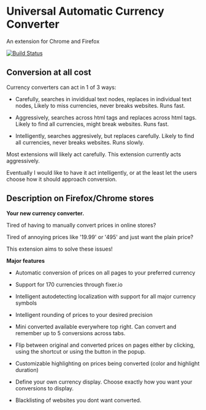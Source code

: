 # Universal Automatic Currency Converter

An extension for Chrome and Firefox

[![Build Status](https://travis-ci.com/Baizey/UniversalAutomaticCurrencyConverter.svg?branch=deployed)](https://travis-ci.com/Baizey/UniversalAutomaticCurrencyConverter)

## Conversion at all cost

Currency converters can act in 1 of 3 ways:

- Carefully, searches in invididual text nodes, replaces in individual text nodes, Likely to miss currencies, never breaks websites. Runs fast.

- Aggressively, searches across html tags and replaces across html tags. Likely to find all currencies, might break websites. Runs fast.

- Intelligently, searches aggresively, but replaces carefully. Likely to find all currencies, never breaks websites. Runs slowly.

Most extensions will likely act carefully. This extension currently acts aggressively.

Eventually I would like to have it act intelligently, or at the least let the users choose how it should approach conversion.

## Description on Firefox/Chrome stores

<strong>Your new currency converter.</strong>

Tired of having to manually convert prices in online stores?

Tired of annoying prices like '19.99' or '495' and just want the plain price?

This extension aims to solve these issues!

<b>Major features</b>

- Automatic conversion of prices on all pages to your preferred currency

- Support for 170 currencies through fixer.io

- Intelligent autodetecting localization with support for all major currency symbols

- Intelligent rounding of prices to your desired precision

- Mini converted available everywhere top right. Can convert and remember up to 5 conversions across tabs.

- Flip between original and converted prices on pages either by clicking, using the shortcut or using the button in the popup.

- Customizable highlighting on prices being converted (color and highlight duration)

- Define your own currency display. Choose exactly how you want your conversions to display.

- Blacklisting of websites you dont want converted.
